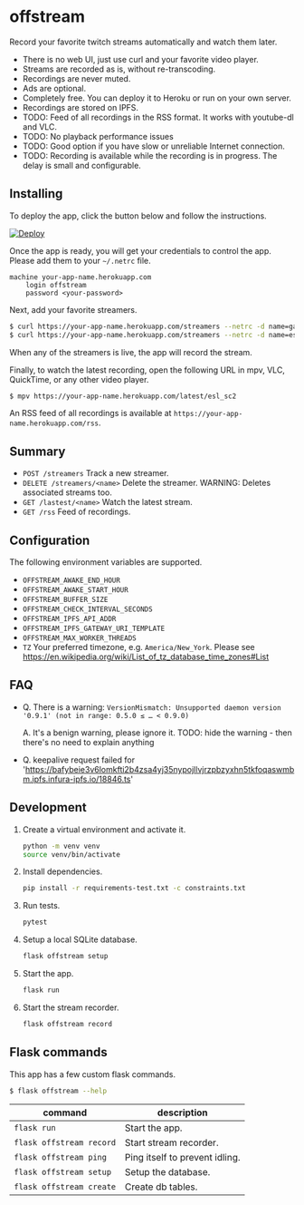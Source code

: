 # offstream

Record your favorite twitch streams automatically and watch them later.

- There is no web UI, just use curl and your favorite video player.
- Streams are recorded as is, without re-transcoding.
- Recordings are never muted.
- Ads are optional.
- Completely free. You can deploy it to Heroku or run on your own server.
- Recordings are stored on IPFS.
- TODO: Feed of all recordings in the RSS format. It works with
  youtube-dl and VLC.
- TODO: No playback performance issues
- TODO: Good option if you have slow or unreliable Internet connection.
- TODO: Recording is available while the recording is in progress. The delay is
  small and configurable.

## Installing

To deploy the app, click the button below and follow the instructions.

[![Deploy](https://www.herokucdn.com/deploy/button.svg)](https://heroku.com/deploy)

Once the app is ready, you will get your credentials to control the app. Please
add them to your `~/.netrc` file.

```
machine your-app-name.herokuapp.com
    login offstream
    password <your-password>
```

Next, add your favorite streamers.

```sh
$ curl https://your-app-name.herokuapp.com/streamers --netrc -d name=garybernhardt
$ curl https://your-app-name.herokuapp.com/streamers --netrc -d name=esl_sc2 -d max_quality=720p60
```

When any of the streamers is live, the app will record the stream.

Finally, to watch the latest recording, open the following URL in mpv, VLC,
QuickTime, or any other video player.

```sh
$ mpv https://your-app-name.herokuapp.com/latest/esl_sc2
```

An RSS feed of all recordings is available at `https://your-app-name.herokuapp.com/rss`.

## Summary

- `POST /streamers`
  Track a new streamer.
- `DELETE /streamers/<name>`
  Delete the streamer. WARNING: Deletes associated streams too.
- `GET /lastest/<name>`
  Watch the latest stream.
- `GET /rss`
  Feed of recordings.

## Configuration

The following environment variables are supported.

- `OFFSTREAM_AWAKE_END_HOUR`
- `OFFSTREAM_AWAKE_START_HOUR`
- `OFFSTREAM_BUFFER_SIZE`
- `OFFSTREAM_CHECK_INTERVAL_SECONDS`
- `OFFSTREAM_IPFS_API_ADDR`
- `OFFSTREAM_IPFS_GATEWAY_URI_TEMPLATE`
- `OFFSTREAM_MAX_WORKER_THREADS`
- `TZ` Your preferred timezone, e.g. `America/New_York`. Please see https://en.wikipedia.org/wiki/List_of_tz_database_time_zones#List

## FAQ

- Q. There is a warning:
  `VersionMismatch: Unsupported daemon version '0.9.1' (not in range: 0.5.0 ≤ … < 0.9.0)`

  A. It's a benign warning, please ignore it.
  TODO: hide the warning - then there's no need to explain anything

- Q. keepalive request failed for 'https://bafybeie3v6lomkfti2b4zsa4yj35nypojllvjrzpbzyxhn5tkfoqaswmbm.ipfs.infura-ipfs.io/18846.ts'

## Development

1. Create a virtual environment and activate it.
   ```sh
   python -m venv venv
   source venv/bin/activate
   ```
1. Install dependencies.
   ```sh
   pip install -r requirements-test.txt -c constraints.txt
   ```
1. Run tests.
   ```sh
   pytest
   ```
1. Setup a local SQLite database.
   ```sh
   flask offstream setup
   ```
1. Start the app.
   ```sh
   flask run
   ```
1. Start the stream recorder.
   ```sh
   flask offstream record
   ```

## Flask commands

This app has a few custom flask commands.

```sh
$ flask offstream --help
```

| command                  | description                    |
| ------------------------ | ------------------------------ |
| `flask run`              | Start the app.                 |
| `flask offstream record` | Start stream recorder.         |
| `flask offstream ping`   | Ping itself to prevent idling. |
| `flask offstream setup`  | Setup the database.            |
| `flask offstream create` | Create db tables.              |
